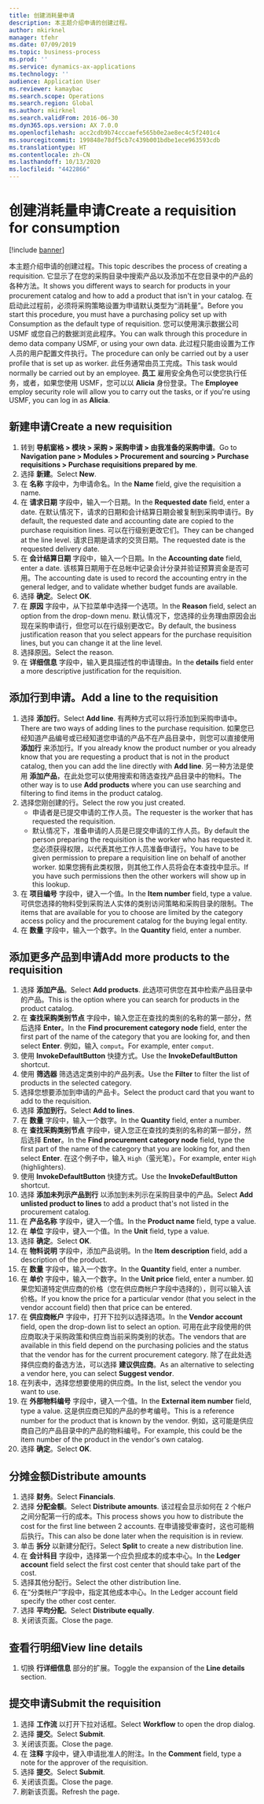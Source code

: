 ```yaml
---
title: 创建消耗量申请
description: 本主题介绍申请的创建过程。
author: mkirknel
manager: tfehr
ms.date: 07/09/2019
ms.topic: business-process
ms.prod: ''
ms.service: dynamics-ax-applications
ms.technology: ''
audience: Application User
ms.reviewer: kamaybac
ms.search.scope: Operations
ms.search.region: Global
ms.author: mkirknel
ms.search.validFrom: 2016-06-30
ms.dyn365.ops.version: AX 7.0.0
ms.openlocfilehash: acc2cdb9b74cccaefe565b0e2ae8ec4c5f2401c4
ms.sourcegitcommit: 199848e78df5cb7c439b001bdbe1ece963593cdb
ms.translationtype: HT
ms.contentlocale: zh-CN
ms.lasthandoff: 10/13/2020
ms.locfileid: "4422866"
---
```

# <a name="create-a-requisition-for-consumption"></a><span data-ttu-id="61156-103">创建消耗量申请</span><span class="sxs-lookup"><span data-stu-id="61156-103">Create a requisition for consumption</span></span>

[!include [banner](../../includes/banner.md)]

<span data-ttu-id="61156-104">本主题介绍申请的创建过程。</span><span class="sxs-lookup"><span data-stu-id="61156-104">This topic describes the process of creating a requisition.</span></span> <span data-ttu-id="61156-105">它显示了在您的采购目录中搜索产品以及添加不在您目录中的产品的各种方法。</span><span class="sxs-lookup"><span data-stu-id="61156-105">It shows you different ways to search for products in your procurement catalog and how to add a product that isn't in your catalog.</span></span> <span data-ttu-id="61156-106">在启动此过程前，必须将采购策略设置为申请默认类型为“消耗量”。</span><span class="sxs-lookup"><span data-stu-id="61156-106">Before you start this procedure, you must have a purchasing policy set up with Consumption as the default type of requisition.</span></span> <span data-ttu-id="61156-107">您可以使用演示数据公司 USMF 或您自己的数据浏览此程序。</span><span class="sxs-lookup"><span data-stu-id="61156-107">You can walk through this procedure in demo data company USMF, or using your own data.</span></span> <span data-ttu-id="61156-108">此过程只能由设置为工作人员的用户配置文件执行。</span><span class="sxs-lookup"><span data-stu-id="61156-108">The procedure can only be carried out by a user profile that is set up as worker.</span></span> <span data-ttu-id="61156-109">此任务通常由员工完成。</span><span class="sxs-lookup"><span data-stu-id="61156-109">This task would normally be carried out by an employee.</span></span> <span data-ttu-id="61156-110">**员工** 雇用安全角色可以使您执行任务，或者，如果您使用 USMF，您可以以 **Alicia** 身份登录。</span><span class="sxs-lookup"><span data-stu-id="61156-110">The **Employee** employ security role will allow you to carry out the tasks, or if you're using USMF, you can log in as **Alicia**.</span></span>


## <a name="create-a-new-requisition"></a><span data-ttu-id="61156-111">新建申请</span><span class="sxs-lookup"><span data-stu-id="61156-111">Create a new requisition</span></span>
1. <span data-ttu-id="61156-112">转到 **导航窗格 > 模块 > 采购 > 采购申请 > 由我准备的采购申请**。</span><span class="sxs-lookup"><span data-stu-id="61156-112">Go to **Navigation pane > Modules > Procurement and sourcing > Purchase requisitions > Purchase requisitions prepared by me**.</span></span>
2. <span data-ttu-id="61156-113">选择 **新建**。</span><span class="sxs-lookup"><span data-stu-id="61156-113">Select **New**.</span></span>
3. <span data-ttu-id="61156-114">在 **名称** 字段中，为申请命名。</span><span class="sxs-lookup"><span data-stu-id="61156-114">In the **Name** field, give the requisition a name.</span></span>
4. <span data-ttu-id="61156-115">在 **请求日期** 字段中，输入一个日期。</span><span class="sxs-lookup"><span data-stu-id="61156-115">In the **Requested date** field, enter a date.</span></span> <span data-ttu-id="61156-116">在默认情况下，请求的日期和会计结算日期会被复制到采购申请行。</span><span class="sxs-lookup"><span data-stu-id="61156-116">By default, the requested date and accounting date are copied to the purchase requisition lines.</span></span> <span data-ttu-id="61156-117">可以在行级别更改它们。</span><span class="sxs-lookup"><span data-stu-id="61156-117">They can be changed at the line level.</span></span> <span data-ttu-id="61156-118">请求日期是请求的交货日期。</span><span class="sxs-lookup"><span data-stu-id="61156-118">The requested date is the requested delivery date.</span></span>  
5. <span data-ttu-id="61156-119">在 **会计结算日期** 字段中，输入一个日期。</span><span class="sxs-lookup"><span data-stu-id="61156-119">In the **Accounting date** field, enter a date.</span></span> <span data-ttu-id="61156-120">该核算日期用于在总帐中记录会计分录并验证预算资金是否可用。</span><span class="sxs-lookup"><span data-stu-id="61156-120">The accounting date is used to record the accounting entry in the general ledger, and to validate whether budget funds are available.</span></span>  
6. <span data-ttu-id="61156-121">选择 **确定**。</span><span class="sxs-lookup"><span data-stu-id="61156-121">Select **OK**.</span></span>
7. <span data-ttu-id="61156-122">在 **原因** 字段中，从下拉菜单中选择一个选项。</span><span class="sxs-lookup"><span data-stu-id="61156-122">In the **Reason** field, select an option from the drop-down menu.</span></span> <span data-ttu-id="61156-123">默认情况下，您选择的业务理由原因会出现在采购申请行，但您可以在行级别更改它。</span><span class="sxs-lookup"><span data-stu-id="61156-123">By default, the business justification reason that you select appears for the purchase requisition lines, but you can change it at the line level.</span></span>  
8. <span data-ttu-id="61156-124">选择原因。</span><span class="sxs-lookup"><span data-stu-id="61156-124">Select the reason.</span></span>
9. <span data-ttu-id="61156-125">在 **详细信息** 字段中，输入更具描述性的申请理由。</span><span class="sxs-lookup"><span data-stu-id="61156-125">In the **details** field enter a more descriptive justification for the requisition.</span></span>

## <a name="add-a-line-to-the-requisition"></a><span data-ttu-id="61156-126">添加行到申请。</span><span class="sxs-lookup"><span data-stu-id="61156-126">Add a line to the requisition</span></span>
1. <span data-ttu-id="61156-127">选择 **添加行**。</span><span class="sxs-lookup"><span data-stu-id="61156-127">Select **Add line**.</span></span> <span data-ttu-id="61156-128">有两种方式可以将行添加到采购申请中。</span><span class="sxs-lookup"><span data-stu-id="61156-128">There are two ways of adding lines to the purchase requisition.</span></span> <span data-ttu-id="61156-129">如果您已经知道产品编号或已经知道您申请的产品不在产品目录中，则您可以直接使用 **添加行** 来添加行。</span><span class="sxs-lookup"><span data-stu-id="61156-129">If you already know the product number or you already know that you are requesting a product that is not in the product catalog, then you can add the line directly with **Add line**.</span></span> <span data-ttu-id="61156-130">另一种方法是使用 **添加产品**，在此处您可以使用搜索和筛选查找产品目录中的物料。</span><span class="sxs-lookup"><span data-stu-id="61156-130">The other way is to use **Add products** where you can use searching and filtering to find items in the product catalog.</span></span>    
2. <span data-ttu-id="61156-131">选择您刚创建的行。</span><span class="sxs-lookup"><span data-stu-id="61156-131">Select the row you just created.</span></span>
    - <span data-ttu-id="61156-132">申请者是已提交申请的工作人员。</span><span class="sxs-lookup"><span data-stu-id="61156-132">The requester is the worker that has requested the requisition.</span></span>   
    - <span data-ttu-id="61156-133">默认情况下，准备申请的人员是已提交申请的工作人员。</span><span class="sxs-lookup"><span data-stu-id="61156-133">By default the person preparing the requisition is the worker who has requested it.</span></span> <span data-ttu-id="61156-134">您必须获得权限，以代表其他工作人员准备申请行。</span><span class="sxs-lookup"><span data-stu-id="61156-134">You have to be given permission to prepare a requisition line on behalf of another worker.</span></span> <span data-ttu-id="61156-135">如果您拥有此类权限，则其他工作人员将会在本查找中显示。</span><span class="sxs-lookup"><span data-stu-id="61156-135">If you have such permissions then the other workers will show up in this lookup.</span></span>  
3. <span data-ttu-id="61156-136">在 **项目编号** 字段中，键入一个值。</span><span class="sxs-lookup"><span data-stu-id="61156-136">In the **Item number** field, type a value.</span></span> <span data-ttu-id="61156-137">可供您选择的物料受到采购法人实体的类别访问策略和采购目录的限制。</span><span class="sxs-lookup"><span data-stu-id="61156-137">The items that are available for you to choose are limited by the category access policy and the procurement catalog for the buying legal entity.</span></span>   
4. <span data-ttu-id="61156-138">在 **数量** 字段中，输入一个数字。</span><span class="sxs-lookup"><span data-stu-id="61156-138">In the **Quantity** field, enter a number.</span></span>

## <a name="add-more-products-to-the-requisition"></a><span data-ttu-id="61156-139">添加更多产品到申请</span><span class="sxs-lookup"><span data-stu-id="61156-139">Add more products to the requisition</span></span>
1. <span data-ttu-id="61156-140">选择 **添加产品**。</span><span class="sxs-lookup"><span data-stu-id="61156-140">Select **Add products**.</span></span> <span data-ttu-id="61156-141">此选项可供您在其中检索产品目录中的产品。</span><span class="sxs-lookup"><span data-stu-id="61156-141">This is the option where you can search for products in the product catalog.</span></span>    
2. <span data-ttu-id="61156-142">在 **查找采购类别节点** 字段中，输入您正在查找的类别的名称的第一部分，然后选择 **Enter**。</span><span class="sxs-lookup"><span data-stu-id="61156-142">In the **Find procurement category node** field, enter the first part of the name of the category that you are looking for, and then select **Enter**.</span></span> <span data-ttu-id="61156-143">例如，输入 `comput`。</span><span class="sxs-lookup"><span data-stu-id="61156-143">For example, enter `comput`.</span></span>  
3. <span data-ttu-id="61156-144">使用 **InvokeDefaultButton** 快捷方式。</span><span class="sxs-lookup"><span data-stu-id="61156-144">Use the **InvokeDefaultButton** shortcut.</span></span>
4. <span data-ttu-id="61156-145">使用 **筛选器** 筛选选定类别中的产品列表。</span><span class="sxs-lookup"><span data-stu-id="61156-145">Use the **Filter** to filter the list of products in the selected category.</span></span>
5. <span data-ttu-id="61156-146">选择您想要添加到申请的产品卡。</span><span class="sxs-lookup"><span data-stu-id="61156-146">Select the product card that you want to add to the requisition.</span></span>
6. <span data-ttu-id="61156-147">选择 **添加到行**。</span><span class="sxs-lookup"><span data-stu-id="61156-147">Select **Add to lines**.</span></span>
7. <span data-ttu-id="61156-148">在 **数量** 字段中，输入一个数字。</span><span class="sxs-lookup"><span data-stu-id="61156-148">In the **Quantity** field, enter a number.</span></span>
8. <span data-ttu-id="61156-149">在 **查找采购类别节点** 字段中，键入您正在查找的类别的名称的第一部分，然后选择 **Enter**。</span><span class="sxs-lookup"><span data-stu-id="61156-149">In the **Find procurement category node** field, type the first part of the name of the category that you are looking for, and then select **Enter**.</span></span> <span data-ttu-id="61156-150">在这个例子中，输入 `High`（萤光笔）。</span><span class="sxs-lookup"><span data-stu-id="61156-150">For example, enter `High` (highlighters).</span></span>  
9. <span data-ttu-id="61156-151">使用 **InvokeDefaultButton** 快捷方式。</span><span class="sxs-lookup"><span data-stu-id="61156-151">Use the **InvokeDefaultButton** shortcut.</span></span>
10. <span data-ttu-id="61156-152">选择 **添加未列示产品到行** 以添加到未列示在采购目录中的产品。</span><span class="sxs-lookup"><span data-stu-id="61156-152">Select **Add unlisted product to lines** to add a product that's not listed in the procurement catalog.</span></span>
11. <span data-ttu-id="61156-153">在 **产品名称** 字段中，键入一个值。</span><span class="sxs-lookup"><span data-stu-id="61156-153">In the **Product name** field, type a value.</span></span>
12. <span data-ttu-id="61156-154">在 **单位** 字段中，键入一个值。</span><span class="sxs-lookup"><span data-stu-id="61156-154">In the **Unit** field, type a value.</span></span>
13. <span data-ttu-id="61156-155">选择 **确定**。</span><span class="sxs-lookup"><span data-stu-id="61156-155">Select **OK**.</span></span>
14. <span data-ttu-id="61156-156">在 **物料说明** 字段中，添加产品说明。</span><span class="sxs-lookup"><span data-stu-id="61156-156">In the **Item description** field, add a description of the product.</span></span>
15. <span data-ttu-id="61156-157">在 **数量** 字段中，输入一个数字。</span><span class="sxs-lookup"><span data-stu-id="61156-157">In the **Quantity** field, enter a number.</span></span>
16. <span data-ttu-id="61156-158">在 **单价** 字段中，输入一个数字。</span><span class="sxs-lookup"><span data-stu-id="61156-158">In the **Unit price** field, enter a number.</span></span> <span data-ttu-id="61156-159">如果您知道特定供应商的价格（您在供应商帐户字段中选择的），则可以输入该价格。</span><span class="sxs-lookup"><span data-stu-id="61156-159">If you know the price for a particular vendor (that you select in the vendor account field) then that price can be entered.</span></span>   
17. <span data-ttu-id="61156-160">在 **供应商帐户** 字段中，打开下拉列以选择选项。</span><span class="sxs-lookup"><span data-stu-id="61156-160">In the **Vendor account** field, open the drop-down list to select an option.</span></span> <span data-ttu-id="61156-161">可用在此字段使用的供应商取决于采购政策和供应商当前采购类别的状态。</span><span class="sxs-lookup"><span data-stu-id="61156-161">The vendors that are available in this field depend on the purchasing policies and the status that the vendor has for the current procurement category.</span></span> <span data-ttu-id="61156-162">除了在此处选择供应商的备选方法，可以选择 **建议供应商**。</span><span class="sxs-lookup"><span data-stu-id="61156-162">As an alternative to selecting a vendor here, you can select **Suggest vendor**.</span></span>    
18. <span data-ttu-id="61156-163">在列表中，选择您想要使用的供应商。</span><span class="sxs-lookup"><span data-stu-id="61156-163">In the list, select the vendor you want to use.</span></span>
19. <span data-ttu-id="61156-164">在 **外部物料编号** 字段中，键入一个值。</span><span class="sxs-lookup"><span data-stu-id="61156-164">In the **External item number** field, type a value.</span></span> <span data-ttu-id="61156-165">这是供应商已知的产品的参考编号。</span><span class="sxs-lookup"><span data-stu-id="61156-165">This is a reference number for the product that is known by the vendor.</span></span> <span data-ttu-id="61156-166">例如，这可能是供应商自己的产品目录中的产品的物料编号。</span><span class="sxs-lookup"><span data-stu-id="61156-166">For example, this could be the item number of the product in the vendor's own catalog.</span></span>  
20. <span data-ttu-id="61156-167">选择 **确定**。</span><span class="sxs-lookup"><span data-stu-id="61156-167">Select **OK**.</span></span>

## <a name="distribute-amounts"></a><span data-ttu-id="61156-168">分摊金额</span><span class="sxs-lookup"><span data-stu-id="61156-168">Distribute amounts</span></span>
1. <span data-ttu-id="61156-169">选择 **财务**。</span><span class="sxs-lookup"><span data-stu-id="61156-169">Select **Financials**.</span></span>
2. <span data-ttu-id="61156-170">选择 **分配金额**。</span><span class="sxs-lookup"><span data-stu-id="61156-170">Select **Distribute amounts**.</span></span> <span data-ttu-id="61156-171">该过程会显示如何在 2 个帐户之间分配第一行的成本。</span><span class="sxs-lookup"><span data-stu-id="61156-171">This process shows you how to distribute the cost for the first line between 2 accounts.</span></span> <span data-ttu-id="61156-172">在申请接受审查时，这也可能稍后执行。</span><span class="sxs-lookup"><span data-stu-id="61156-172">This can also be done later when the requisition is in review.</span></span>  
3. <span data-ttu-id="61156-173">单击 **拆分** 以新建分配行。</span><span class="sxs-lookup"><span data-stu-id="61156-173">Select **Split** to create a new distribution line.</span></span>
4. <span data-ttu-id="61156-174">在 **会计科目** 字段中，选择第一个应负担成本的成本中心。</span><span class="sxs-lookup"><span data-stu-id="61156-174">In the **Ledger account** field select the first cost center that should take part of the cost.</span></span>
5. <span data-ttu-id="61156-175">选择其他分配行。</span><span class="sxs-lookup"><span data-stu-id="61156-175">Select the other distribution line.</span></span>
6. <span data-ttu-id="61156-176">在“分类帐户”字段中，指定其他成本中心。</span><span class="sxs-lookup"><span data-stu-id="61156-176">In the Ledger account field specify the other cost center.</span></span>
7. <span data-ttu-id="61156-177">选择 **平均分配**。</span><span class="sxs-lookup"><span data-stu-id="61156-177">Select **Distribute equally**.</span></span>
8. <span data-ttu-id="61156-178">关闭该页面。</span><span class="sxs-lookup"><span data-stu-id="61156-178">Close the page.</span></span>

## <a name="view-line-details"></a><span data-ttu-id="61156-179">查看行明细</span><span class="sxs-lookup"><span data-stu-id="61156-179">View line details</span></span>
1. <span data-ttu-id="61156-180">切换 **行详细信息** 部分的扩展。</span><span class="sxs-lookup"><span data-stu-id="61156-180">Toggle the expansion of the **Line details** section.</span></span>

## <a name="submit-the-requisition"></a><span data-ttu-id="61156-181">提交申请</span><span class="sxs-lookup"><span data-stu-id="61156-181">Submit the requisition</span></span>
1. <span data-ttu-id="61156-182">选择 **工作流** 以打开下拉对话框。</span><span class="sxs-lookup"><span data-stu-id="61156-182">Select **Workflow** to open the drop dialog.</span></span>
2. <span data-ttu-id="61156-183">选择 **提交**。</span><span class="sxs-lookup"><span data-stu-id="61156-183">Select **Submit**.</span></span>
3. <span data-ttu-id="61156-184">关闭该页面。</span><span class="sxs-lookup"><span data-stu-id="61156-184">Close the page.</span></span>
4. <span data-ttu-id="61156-185">在 **注释** 字段中，键入申请批准人的附注。</span><span class="sxs-lookup"><span data-stu-id="61156-185">In the **Comment** field, type a note for the approver of the requisition.</span></span>
5. <span data-ttu-id="61156-186">选择 **提交**。</span><span class="sxs-lookup"><span data-stu-id="61156-186">Select **Submit**.</span></span>
6. <span data-ttu-id="61156-187">关闭该页面。</span><span class="sxs-lookup"><span data-stu-id="61156-187">Close the page.</span></span>
7. <span data-ttu-id="61156-188">刷新该页面。</span><span class="sxs-lookup"><span data-stu-id="61156-188">Refresh the page.</span></span>

